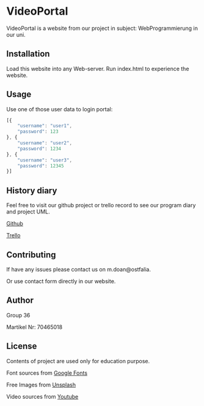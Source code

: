 # VideoPortal

VideoPortal is a website from our project in subject: WebProgrammierung in our uni.

## Installation

Load this website into any Web-server. Run index.html to experience the website.

## Usage

Use one of those user data to login portal:
```javascript
[{
    "username": "user1",
    "password": 123
}, {
    "username": "user2",
    "password": 1234
}, {
    "username": "user3",
    "password": 12345
}]
```
## History diary

Feel free to visit our github project or trello record to see our program diary and project UML.

[Github](https://github.com/yeugautruc/WebVideoPortal)

[Trello](https://trello.com/b/CYNjCcU5/web-programmierung-ss20-group1)

## Contributing
If have any issues please contact us on m.doan@ostfalia.

Or use contact form directly in our website.

## Author
Group 36

Martikel Nr: 70465018
## License

Contents of project are used only for education purpose.

Font sources from [Google Fonts](https://fonts.google.com/)

Free Images from [Unsplash](https://unsplash.com)

Video sources from [Youtube](https://youtube.com)